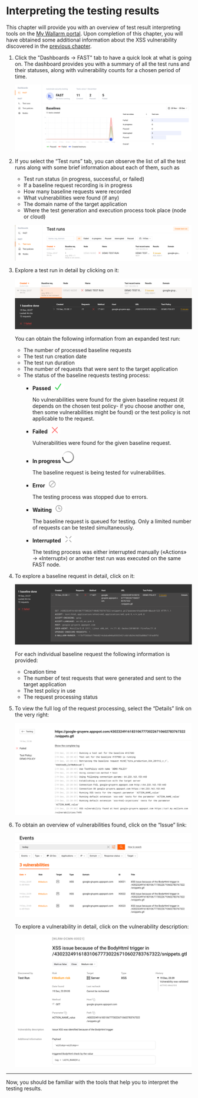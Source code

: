 [img-dashboard]:            ../../images/qsg/common/test-interpretation/25-qsg-fast-test-int-dashboard.png
[img-testrun]:              ../../images/qsg/common/test-interpretation/27-qsg-fast-test-int-testrun-screen.png
[img-test-run-expanded]:    ../../images/qsg/common/test-interpretation/28-qsg-fast-testrun-opened.png
[img-status-passed]:        ../../images/qsg/common/test-interpretation/passed-colored.png
[img-status-failed]:        ../../images/qsg/common/test-interpretation/failed-colored.png
[img-status-inprogress]:    ../../images/qsg/common/test-interpretation/in-progress.png
[img-status-error]:         ../../images/qsg/common/test-interpretation/error-colored.png
[img-status-waiting]:       ../../images/qsg/common/test-interpretation/waiting-colored.png
[img-status-interrupted]:   ../../images/qsg/common/test-interpretation/interrupted-colored.png
[img-testrun-expanded]:     ../../images/qsg/common/test-interpretation/29-qsg-fast-test-int-testrun-expanded.png
[img-log]:                  ../../images/qsg/common/test-interpretation/30-qsg-fast-test-int-testrun-log.png
[img-vuln-description]:     ../../images/qsg/common/test-interpretation/31-qsg-fast-test-int-events-vuln-description.png     
[img-vuln-details]:         ../../images/qsg/common/test-interpretation/32-qsg-fast-int-issue-details.png

[link-previous-chapter]:    test-run.md
[link-wl-console]:          https://us1.my.wallarm.com
[link-how-to-search]:       https://docs.wallarm.com/en/user-en/use-search-en.html    

    
    
#   Interpreting the testing results

This chapter will provide you with an overview of test result interpreting tools on the [My Wallarm portal][link-wl-console]. Upon completion of this chapter, you will have obtained some additional information about the XSS vulnerability discovered in the [previous chapter][link-previous-chapter].

1.  Click the "Dashboards → FAST" tab to have a quick look at what is going on. The dashboard provides you with a summary of all the test runs and their statuses, along with vulnerability counts for a chosen period of time.

    ![!Dashboard][img-dashboard]

    <!-- You can use an event search tool as well. To do that, select the “Events” tab, and enter the necessary request into the search box. Help is available through the link “How to search”, which is located near the search box.   -->

    <!-- See the [link][link-how-to-search] for more information about using the search tool. -->

2.  If you select the “Test runs” tab, you can observe the list of all the test runs along with some brief information about each of them, such as
    -   Test run status (in progress, successful, or failed)
    -   If a baseline request recording is in progress
    -   How many baseline requests were recorded
    -   What vulnerabilities were found (if any)
    -   The domain name of the target application
    -   Where the test generation and execution process took place (node or cloud)

    ![!Testruns][img-testrun]

3.  Explore a test run in detail by clicking on it:

    ![!Test run expanded][img-test-run-expanded]

    You can obtain the following information from an expanded test run:
    -   The number of processed baseline requests
    -   The test run creation date
    -   The test run duration
    -   The number of requests that were sent to the target application
    -   The status of the baseline requests testing process:
        -   **Passed** ![!Status: Passed][img-status-passed]
        
            No vulnerabilities were found for the given baseline request (it depends on the chosen test policy- if you choose another one, then some vulnerabilities might be found) or the test policy is not applicable to the request.
        
        -   **Failed** ![!Status: Failed][img-status-failed]  
        
            Vulnerabilities were found for the given baseline request.
            
        -   **In progress** ![!Status: In progress][img-status-inprogress]
              
            The baseline request is being tested for vulnerabilities.
            
        -   **Error** ![!Status: Error][img-status-error]  
            
            The testing process was stopped due to errors.
            
        -   **Waiting** ![!Status: Waiting][img-status-waiting]      
        
            The baseline request is queued for testing. Only a limited number of requests can be tested simultaneously. 
            
        -   **Interrupted** ![!Status: Interrupted][img-status-interrupted]
        
            The testing process was either interrupted manually («Actions» → «Interrupt») or another test run was executed on the same FAST node.   

4.  To explore a baseline request in detail, click on it:

    ![!Test run expanded][img-testrun-expanded]
    
    For each individual baseline request the following information is provided:
    -   Creation time
    -   The number of test requests that were generated and sent to the target application
    -   The test policy in use
    -   The request processing status

5.  To view the full log of the request processing, select the “Details” link on the very right:

    ![!Request processing log][img-log]

6.  To obtain an overview of vulnerabilities found, click on the “Issue” link:

    ![!Vulnerabilities brief description][img-vuln-description]

    To explore a vulnerability in detail, click on the vulnerability description:

    ![!Vulnerability details][img-vuln-details]
            
            
---------
    
        
Now, you should be familiar with the tools that help you to interpret the testing results.
    
